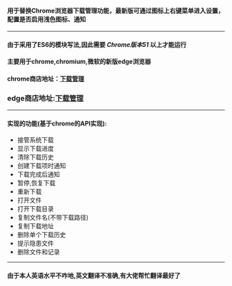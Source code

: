 #### 用于替换Chrome浏览器下载管理功能，最新版可通过图标上右键菜单进入设置，配置是否启用浅色图标、通知
---
#### 由于采用了ES6的模块写法,因此需要 ***Chrome版本51*** 以上才能运行
#### 主要用于chrome,chromium,微软的新版edge浏览器
#### chrome商店地址：[下载管理](https://chrome.google.com/webstore/detail/%E4%B8%8B%E8%BD%BD%E7%AE%A1%E7%90%86/nfmgapnodlagabglffakjglkalonidld)
### edge商店地址:[下载管理](https://microsoftedge.microsoft.com/addons/detail/bmcfcnlpljkgdddadjjkibniidihfeno)
---
#### 实现的功能(基于chrome的API实现):
- 接管系统下载
- 显示下载进度
- 清除下载历史
- 创建下载项时通知
- 下载完成后通知
- 暂停,恢复下载
- 重新下载
- 打开文件
- 打开下载目录
- 复制文件名(不带下载路径)
- 复制下载地址
- 删除单个下载历史
- 提示隐患文件
- 删除文件和记录
---
#### 由于本人英语水平不咋地,英文翻译不准确,有大佬帮忙翻译最好了
